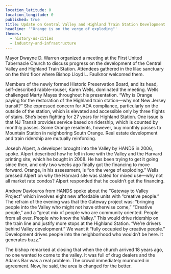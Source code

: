 ```yaml
---
location_latitude: 0
location_longitude: 0
published: true
title: Update on Central Valley and Highland Train Station Development
headline: '"Orange is on the verge of exploding"'
themes:
  - history-us-cities
  - industry-and-infrastructure
---
```

Mayor Dwayne D. Warren organized a meeting at the First United Tabernacle Church to discuss progress on the development of the Central Valley and Highland Train Station. Attendees gathered in the lilac sanctuary on the third floor where Bishop Lloyd L. Faulknor welcomed them.     

Members of the newly formed Historic Preservation Board, and its head, self-described rabble-rouser, Karen Wells, dominated the meeting. Wells challenged Marty Mayes throughout his presentation.  “Why is Orange paying for the restoration of the Highland train station—why not New Jersey transit?” She expressed concern for ADA compliance, particularly on the outside of the station, which is elevated and accessible only by three flights of stairs. She’s been fighting for 27 years for Highland Station. One issue is that NJ Transit provides service based on ridership, which is counted by monthly passes. Some Orange residents, however, buy monthly passes to Mountain Station in neighboring South Orange. Real estate development and train ridership are mutually reinforcing.     

Joseph Alpert, a developer brought into the Valley by HANDS in 2006, spoke. Alpert described how he fell in love with the Valley and the Harvard printing site, which he bought in 2008. He has been trying to get it going since then, and only two weeks ago finally got the financing to move forward. Orange, in his assessment, is “on the verge of exploding.”  Wells pressed Alpert on why the Harvard site was slated for mixed use—why not all market rate condos? Alpert responded that he couldn’t get the financing.     

Andrew Davlouros from HANDS spoke about the “Gateway to Valley Project” which involves eight new affordable units with “creative people.” The refrain of the evening was that the Gateway project was: “bringing people into the Valley who might not have otherwise come,” “Creative people,” and a “great mix of people who are community oriented. People from all over. People who know the Valley.” This would drive ridership on the train line and justify more stops at the Highland Station. “We’re drivers behind Valley development.” We want it “fully occupied by creative people.” Development drives people into the neighborhood who wouldn’t be here. It generates buzz.”    

The bishop remarked at closing that when the church arrived 18 years ago, no one wanted to come to the valley. It was full of drug dealers and the Adams Bar was a real problem. The crowd immediately murmured in agreement. Now, he said, the area is changed for the better.
